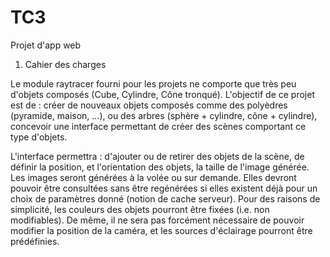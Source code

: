 # TC3
Projet d'app web
1. Cahier des charges

Le module raytracer fourni pour les projets ne comporte que très peu d'objets composés (Cube, Cylindre, Cône tronqué). L'objectif de ce projet est de : 
créer de nouveaux objets composés comme des polyèdres (pyramide, maison, ...), ou des arbres (sphère + cylindre, cône + cylindre), 
concevoir une interface permettant de créer des scènes comportant ce type d'objets. 

L'interface permettra : 
d'ajouter ou de retirer des objets de la scène, 
de définir la position, et l'orientation des objets, 
la taille de l'image générée. 
Les images seront générées à la volée ou sur demande. Elles devront pouvoir être consultées sans être regénérées si elles existent déjà pour un choix de paramètres donné (notion de cache serveur).
Pour des raisons de simplicité, les couleurs des objets pourront être fixées (i.e. non modifiables). De même, il ne sera pas forcément nécessaire de pouvoir modifier la position de la caméra, et les sources d'éclairage pourront être prédéfinies.
